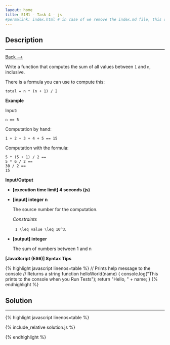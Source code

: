 ```yaml
---
layout: home
title: S1M1 - Task 4 - js
#permalink: index.html # in case of we remove the index.md file, this doc will be the index page
---
```


<div class="row">
<div class="columnStmt" markdown="1">

## Description
------

[Back --> ](../README.md)

Write a function that computes the sum of all values between `1` and `n`, inclusive.

There is a formula you can use to compute this:
```
total = n * (n + 1) / 2
```
**Example**

Input:
```
n == 5
````
Computation by hand:
```
1 + 2 + 3 + 4 + 5 == 15
```
Computation with the formula:
```
5 * (5 + 1) / 2 ==
5 * 6 / 2 ==
30 / 2 == 
15
```

**Input/Output**

* **[execution time limit] 4 seconds (js)**

* **[input] integer n**

    The source number for the computation.

    *Constraints*

    <code type='math/tex'> 1 \leq value \leq 10^3</code>.

* **[output] integer**

    The sum of numbers between 1 and n

**[JavaScript (ES6)] Syntax Tips**

{% highlight javascript linenos=table %}
// Prints help message to the console
// Returns a string
function helloWorld(name) {
    console.log("This prints to the console when you Run Tests");
    return "Hello, " + name;
}
{% endhighlight %}

</div>
<div class="columnSol" markdown="1">

## Solution
------

{% highlight javascript linenos=table %}

{% include_relative solution.js %}

{% endhighlight %}

</div>
</div>